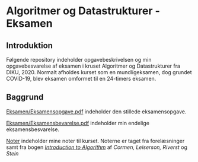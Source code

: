 # Algoritmer og Datastrukturer - Eksamen
## Introduktion
Følgende repository indeholder opgavebeskrivelsen og min opgavebesvarelse af eksamen i kruset Algoritmer og Datastrukturer fra DIKU, 2020. Normalt afholdes kurset som en mundligeksamen, dog grundet COVID-19, blev eksamen omformet til en 24-timers eksamen.

## Baggrund
[Eksamen/Eksamensopgave.pdf](./Eksamen/Eksamensopgave.pdf) indeholder den stillede eksamensopgave.

[Eksamen/Eksamensbevarelse.pdf](./Eksamen/Eksamensbevarelse.pdf) indeholder min endelige eksamensbesvarelse.

[Noter](./Noter) indeholder mine noter til kurset. Noterne er taget fra forelæsninger samt fra bogen [*Introduction to Algorithm*](https://www.amazon.com/Introduction-Algorithms-3rd-MIT-Press/dp/0262033844) af *Cormen, Leiserson, Riverst* og *Stein*